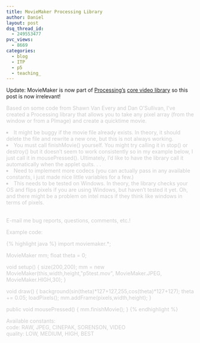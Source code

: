 ```yaml
---
title: MovieMaker Processing Library
author: Daniel
layout: post
dsq_thread_id:
  - 249553477
pvc_views:
  - 8669
categories:
  - blog
  - ITP
  - p5
  - teaching_
---
```

<p>Update:  MovieMaker is now part of <a href="http://processing.org">Processing&#8217;s</a> <a href="http://www.processing.org/reference/libraries/video/index.html">core video library</a> so this post is now irrelevant!</p>
<p><font color = #CCC></p>
<p>Based on some code from Shawn Van Every and Dan O&#8217;Sullivan, I&#8217;ve created a Processing library that allows you to take any pixel array (from the window or from a PImage) and create a quicktime movie.  </p>
<li class="arrow">It might be buggy if the movie file already exists.  In theory, it should delete the file and rewrite a new one, but this is not always working.</li>
<li class="arrow">You must call finishMovie() yourself.   You might try calling it in stop() or destroy() but it doesn&#8217;t seem to work consistently so in my example below, I just call it in mousePressed().  Ultimately, I&#8217;d like to have the library call it automatically when the applet quits. . .</li>
<li class="arrow">Need to implement more codecs (you can actually pass in any available constants, i just made nice little variables for a few.)</li>
<li class="arrow">This needs to be tested on Windows.  In theory, the library checks your OS and flips pixels if you are using Windows, but haven&#8217;t tested it yet. Oh, and there might be a problem on intel macs if they think like windows in terms of pixels.</li>
<p>&nbsp;<br />
E-mail me bug reports, questions, comments, etc.!</p>
<p>Example code:</p>
{% highlight java %}
import moviemaker.*;

MovieMaker mm;
float theta = 0;

void setup() {
  size(200,200);
  mm = new MovieMaker(this,width,height,"p5test.mov", MovieMaker.JPEG, MovieMaker.HIGH,30);
}

void draw() {
  background(sin(theta)*127+127,255,cos(theta)*127+127);
  theta += 0.05;
  loadPixels();
  mm.addFrame(pixels,width,height);
}

public void mousePressed() {
  mm.finishMovie();
}
{% endhighlight %}
<p>Available constants:<br />
code: RAW, JPEG, CINEPAK, SORENSON, VIDEO<br />
quality: LOW, MEDIUM, HIGH, BEST<br />
</font></p>
